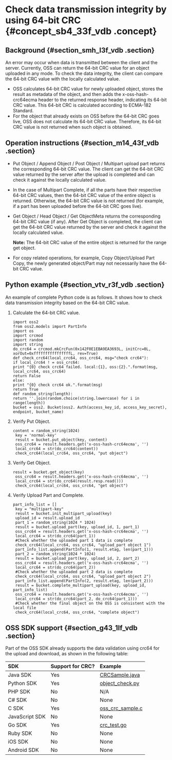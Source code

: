 # Check data transmission integrity by using 64-bit CRC {#concept_sb4_33f_vdb .concept}

## Background {#section_smh_l3f_vdb .section}

An error may occur when data is transmitted between the client and the server. Currently, OSS can return the 64-bit CRC value for an object uploaded in any mode. To check the data integrity, the client can compare the 64-bit CRC value with the locally calculated value.

-   OSS calculates 64-bit CRC value for newly uploaded object, stores the result as metadata of the object, and then adds the x-oss-hash-crc64ecma header to the returned response header, indicating its 64-bit CRC value. This 64-bit CRC is calculated according to ECMA-182 Standard.
-   For the object that already exists on OSS before the 64-bit CRC goes live, OSS does not calculate its 64-bit CRC value. Therefore, its 64-bit CRC value is not returned when such object is obtained.

## Operation instructions {#section_m14_43f_vdb .section}

-   Put Object / Append Object / Post Object / Multipart upload part returns the corresponding 64-bit CRC value. The client can get the 64-bit CRC value returned by the server after the upload is completed and can check it against the locally calculated value.

-   In the case of Multipart Complete, if all the parts have their respective 64-bit CRC values, then the 64-bit CRC value of the entire object is returned. Otherwise, the 64-bit CRC value is not returned \(for example, if a part has been uploaded before the 64-bit CRC goes live\).

-   Get Object / Head Object / Get ObjectMeta returns the corresponding 64-bit CRC value \(if any\). After Get Object is completed, the client can get the 64-bit CRC value returned by the server and check it against the locally calculated value.

    **Note:** The 64-bit CRC value of the entire object is returned for the range get object.

-   For copy related operations, for example, Copy Object/Upload Part Copy, the newly generated object/Part may not necessarily have the 64-bit CRC value.

## Python example {#section_vtv_r3f_vdb .section}

An example of complete Python code is as follows. It shows how to check data transmission integrity based on the 64-bit CRC value.

1.  Calculate the 64-bit CRC value.

    ```
    import oss2
    from oss2.models import PartInfo
    import os
    import crcmod
    import random
    import string
    do_crc64 = crcmod.mkCrcFun(0x142F0E1EBA9EA3693L, initCrc=0L, xorOut=0xffffffffffffffffL, rev=True)
    def check_crc64(local_crc64, oss_crc64, msg="check crc64"):
    if local_crc64 ! = oss_crc64:
    print "{0} check crc64 failed. local:{1}, oss:{2}.".format(msg, local_crc64, oss_crc64)
    return False
    else:
    print "{0} check crc64 ok.".format(msg)
    return True
    def random_string(length):
    return ''.join(random.choice(string.lowercase) for i in range(length))
    bucket = oss2. Bucket(oss2. Auth(access_key_id, access_key_secret), endpoint, bucket_name)
    ```

2.  Verify Put Object.

    ```
    content = random_string(1024)
     key = 'normal-key'
     result = bucket.put_object(key, content)
     oss_crc64 = result.headers.get('x-oss-hash-crc64ecma', '')
     local_crc64 = str(do_crc64(content))
     check_crc64(local_crc64, oss_crc64, "put object")
    ```

3.  Verify Get Object.

    ```
    result = bucket.get_object(key)
     oss_crc64 = result.headers.get('x-oss-hash-crc64ecma', '')
     local_crc64 = str(do_crc64(result.resp.read()))
     check_crc64(local_crc64, oss_crc64, "get object")
    ```

4.  Verify Upload Part and Complete.

    ```
    part_info_list = []
     key = "multipart-key"
     result = bucket.init_multipart_upload(key)
     upload_id = result.upload_id
     part_1 = random_string(1024 * 1024)
     result = bucket.upload_part(key, upload_id, 1, part_1)
     oss_crc64 = result.headers.get('x-oss-hash-crc64ecma', '')
     local_crc64 = str(do_crc64(part_1))
     #Check whether the uploaded part 1 data is complete
     check_crc64(local_crc64, oss_crc64, "upload_part object 1")
     part_info_list.append(PartInfo(1, result.etag, len(part_1)))
     part_2 = random_string(1024 * 1024)
     result = bucket.upload_part(key, upload_id, 2, part_2)
     oss_crc64 = result.headers.get('x-oss-hash-crc64ecma', '')
     local_crc64 = str(do_crc64(part_2))
     #Check whether the uploaded part 2 data is complete
     check_crc64(local_crc64, oss_crc64, "upload_part object 2")
     part_info_list.append(PartInfo(2, result.etag, len(part_2)))
     result = bucket.complete_multipart_upload(key, upload_id, part_info_list)
     oss_crc64 = result.headers.get('x-oss-hash-crc64ecma', '')
     local_crc64 = str(do_crc64(part_2, do_crc64(part_1)))
     #Check whether the final object on the OSS is consistent with the local file
     check_crc64(local_crc64, oss_crc64, "complete object")
    ```


## OSS SDK support {#section_g43_1lf_vdb .section}

Part of the OSS SDK already supports the data validation using crc64 for the upload and download, as shown in the following table:

|SDK|Support for CRC?|Example|
|:--|:---------------|:------|
|Java SDK |Yes |[CRCSample.java](https://github.com/aliyun/aliyun-oss-java-sdk/blob/master/src/samples/CRCSample.java)|
|Python SDK|Yes|[object\_check.py](https://github.com/aliyun/aliyun-oss-python-sdk/blob/master/examples/object_check.py)|
|PHP SDK |No |N/A |
|C\# SDK|No|None|
|C SDK|Yes|[oss\_crc\_sample.c](https://github.com/aliyun/aliyun-oss-c-sdk/blob/master/oss_c_sdk_sample/oss_crc_sample.c)|
|JavaScript SDK|No|None|
|Go SDK |Yes|[crc\_test.go](https://github.com/aliyun/aliyun-oss-go-sdk/blob/master/oss/crc_test.go)|
|Ruby SDK|No|None|
|iOS SDK|No|None|
|Android SDK|No|None|

